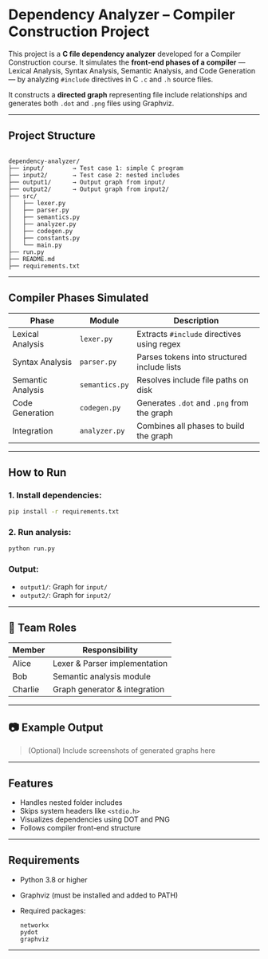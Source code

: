 #  Dependency Analyzer – Compiler Construction Project

This project is a **C file dependency analyzer** developed for a Compiler Construction course. It simulates the **front-end phases of a compiler** — Lexical Analysis, Syntax Analysis, Semantic Analysis, and Code Generation — by analyzing `#include` directives in C `.c` and `.h` source files.

It constructs a **directed graph** representing file include relationships and generates both `.dot` and `.png` files using Graphviz.

---

##  Project Structure

```

dependency-analyzer/
├── input/        → Test case 1: simple C program
├── input2/       → Test case 2: nested includes
├── output1/      → Output graph from input/
├── output2/      → Output graph from input2/
├── src/
│   ├── lexer.py
│   ├── parser.py
│   ├── semantics.py
│   ├── analyzer.py
│   ├── codegen.py
│   ├── constants.py
│   └── main.py
├── run.py
├── README.md
├── requirements.txt

````

---

##  Compiler Phases Simulated

| Phase             | Module           | Description |
|------------------|------------------|-------------|
| Lexical Analysis | `lexer.py`       | Extracts `#include` directives using regex |
| Syntax Analysis  | `parser.py`      | Parses tokens into structured include lists |
| Semantic Analysis| `semantics.py`   | Resolves include file paths on disk |
| Code Generation  | `codegen.py`     | Generates `.dot` and `.png` from the graph |
| Integration      | `analyzer.py`    | Combines all phases to build the graph |

---

##  How to Run

### 1. Install dependencies:
```bash
pip install -r requirements.txt
````

### 2. Run analysis:

```bash
python run.py
```

### Output:

* `output1/`: Graph for `input/`
* `output2/`: Graph for `input2/`

---

## 👥 Team Roles

| Member  | Responsibility                |
| ------- | ----------------------------- |
| Alice   | Lexer & Parser implementation |
| Bob     | Semantic analysis module      |
| Charlie | Graph generator & integration |

---

## 📷 Example Output

> (Optional) Include screenshots of generated graphs here

---

##  Features

* Handles nested folder includes
* Skips system headers like `<stdio.h>`
* Visualizes dependencies using DOT and PNG
* Follows compiler front-end structure

---

##  Requirements

* Python 3.8 or higher
* Graphviz (must be installed and added to PATH)
* Required packages:

  ```
  networkx
  pydot
  graphviz
  ```

---
